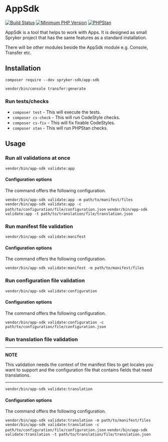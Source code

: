 # AppSdk

[![Build Status](https://github.com/spryker-sdk/app-sdk/workflows/CI/badge.svg?branch=master)](https://github.com/spryker-sdk/app-sdk/actions?query=workflow%3ACI+branch%3Amaster)
[![Minimum PHP Version](https://img.shields.io/badge/php-%3E%3D%207.4-8892BF.svg)](https://php.net/)
[![PHPStan](https://img.shields.io/badge/PHPStan-level%208-brightgreen.svg?style=flat)](https://phpstan.org/)

AppSdk is a tool that helps to work with Apps. It is designed as small Spryker project that has the same features as a standard installation.

There will be other modules beside the AppSdk module e.g. Console, Transfer etc.

## Installation

`composer require --dev spryker-sdk/app-sdk`

`vendor/bin/console transfer:generate`

### Run tests/checks

- `composer test` - This will execute the tests.
- `composer cs-check` - This will run CodeStyle checks.
- `composer cs-fix` - This will fix fixable CodeStyles.
- `composer stan` - This will run PHPStan checks.

## Usage

### Run all validations at once
`vendor/bin/app-sdk validate:app`

#### Configuration options

The command offers the following configuration.

`vendor/bin/app-sdk validate:app -m path/to/manifest/files`
`vendor/bin/app-sdk validate:app -c path/to/configuration/file/configuration.json`
`vendor/bin/app-sdk validate:app -t path/to/translation/file/translation.json`

### Run manifest file validation
`vendor/bin/app-sdk validate:manifest`

#### Configuration options

The command offers the following configuration.

`vendor/bin/app-sdk validate:manifest -m path/to/manifest/files`

### Run configuration file validation
`vendor/bin/app-sdk validate:configuration`

#### Configuration options

The command offers the following configuration.

`vendor/bin/app-sdk validate:configuration -c path/to/configuration/file/configuration.json`


### Run translation file validation

---
**NOTE**

This validation needs the context of the manifest files to get locales you want to support and the configuration file that contains fields that need translations.

---

`vendor/bin/app-sdk validate:translation`

#### Configuration options

The command offers the following configuration.

`vendor/bin/app-sdk validate:translation -m path/to/manifest/files`
`vendor/bin/app-sdk validate:translation -c path/to/configuration/file/configuration.json`
`vendor/bin/app-sdk validate:translation -t path/to/translation/file/translation.json`

